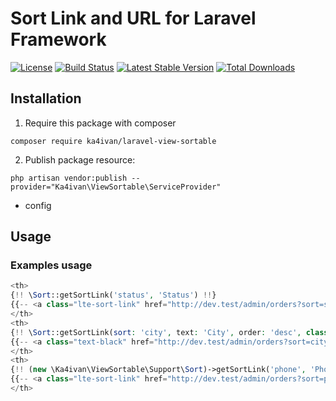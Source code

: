 # Sort Link and URL for Laravel Framework

[![License](https://img.shields.io/packagist/l/ka4ivan/laravel-view-sortable.svg?style=for-the-badge)](https://packagist.org/packages/ka4ivan/laravel-view-sortable)
[![Build Status](https://img.shields.io/github/stars/ka4ivan/laravel-view-sortable.svg?style=for-the-badge)](https://github.com/ka4ivan/laravel-view-sortable)
[![Latest Stable Version](https://img.shields.io/packagist/v/ka4ivan/laravel-view-sortable.svg?style=for-the-badge)](https://packagist.org/packages/ka4ivan/laravel-view-sortable)
[![Total Downloads](https://img.shields.io/packagist/dt/ka4ivan/laravel-view-sortable.svg?style=for-the-badge)](https://packagist.org/packages/ka4ivan/laravel-view-sortable)

## Installation

1) Require this package with composer
```shell
composer require ka4ivan/laravel-view-sortable
```

2) Publish package resource:
```shell
php artisan vendor:publish --provider="Ka4ivan\ViewSortable\ServiceProvider"
```
- config

## Usage

### Examples usage

```php
<th>
{!! \Sort::getSortLink('status', 'Status') !!}
{{-- <a class="lte-sort-link" href="http://dev.test/admin/orders?sort=status&amp;order=asc" style="position: relative">Status </a> --}}
</th>
<th>
{!! \Sort::getSortLink(sort: 'city', text: 'City', order: 'desc', class: 'text-black') !!}
{{-- <a class="text-black" href="http://dev.test/admin/orders?sort=city&amp;order=desc" style="position: relative">City </a> --}}
</th>
<th>
{!! (new \Ka4ivan\ViewSortable\Support\Sort)->getSortLink('phone', 'Phone') !!}
{{-- <a class="lte-sort-link" href="http://dev.test/admin/orders?sort=phone&amp;order=asc" style="position: relative">Phone </a> --}}
</th>
```
